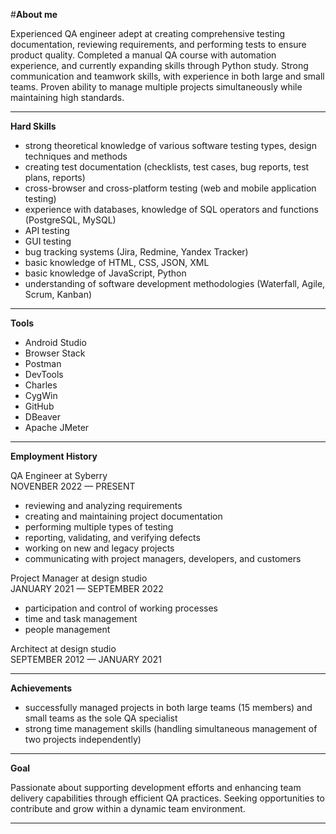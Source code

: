 #**About me** 

Experienced QA engineer adept at creating comprehensive testing documentation, reviewing requirements, and performing tests to ensure product quality. 
Completed a manual QA course with automation experience, and currently expanding skills through Python study. Strong communication and teamwork skills, with experience in both large and small teams. Proven ability to manage multiple projects simultaneously while maintaining high standards.
_______________________________________________________
**Hard Skills**

- strong theoretical knowledge of various software testing types, design techniques and methods
- creating test documentation (checklists, test cases, bug reports, test plans, reports)
- cross-browser and cross-platform testing (web and mobile application testing)
- experience with databases, knowledge of SQL operators and functions (PostgreSQL, MySQL)
- API testing
- GUI testing
- bug tracking systems (Jira, Redmine, Yandex Tracker)
- basic knowledge of HTML, CSS, JSON, XML
- basic knowledge of JavaScript, Python 
- understanding of software development methodologies (Waterfall, Agile, Scrum, Kanban)
_______________________________________________________
**Tools**

- Android Studio 
- Browser Stack
- Postman 
- DevTools 
- Charles 
- CygWin
- GitHub
- DBeaver
- Apache JMeter
_______________________________________________________
**Employment History**

QA Engineer at Syberry  
NOVENBER 2022 — PRESENT
- reviewing and analyzing requirements
- creating and maintaining project documentation
- performing multiple types of testing 
- reporting, validating, and verifying defects
- working on new and legacy projects
- communicating with project managers, developers, and customers


Project Manager at design studio  
JANUARY 2021 — SEPTEMBER 2022
- participation and control of working processes
- time and task management
- people management


Architect at design studio  
SEPTEMBER 2012 — JANUARY 2021
_______________________________________________________
**Achievements**

- successfully managed projects in both large teams (15 members) and small teams as the sole QA specialist
- strong time management skills (handling simultaneous management of two projects independently)
_______________________________________________________
**Goal**

Passionate about supporting development efforts and enhancing team delivery capabilities through efficient QA practices. 
Seeking opportunities to contribute and grow within a dynamic team environment.
_______________________________________________________
